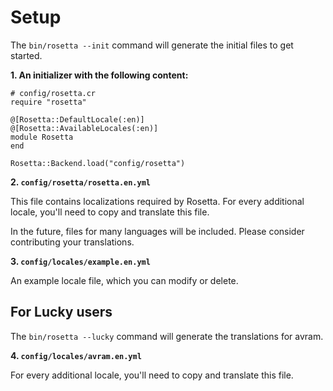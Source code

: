 # Setup
The `bin/rosetta --init` command will generate the initial files to get started.

**1. An initializer with the following content:**

```cr
# config/rosetta.cr
require "rosetta"

@[Rosetta::DefaultLocale(:en)]
@[Rosetta::AvailableLocales(:en)]
module Rosetta
end

Rosetta::Backend.load("config/rosetta")
```

**2. `config/rosetta/rosetta.en.yml`**

This file contains localizations required by Rosetta. For every additional
locale, you'll need to copy and translate this file.

In the future, files for many languages will be included. Please consider
contributing your translations.

**3. `config/locales/example.en.yml`**

An example locale file, which you can modify or delete.

## For Lucky users
The `bin/rosetta --lucky` command will generate the translations for avram.

**4. `config/locales/avram.en.yml`**

For every additional locale, you'll need to copy and translate this file.
